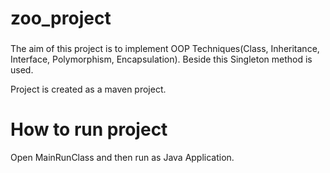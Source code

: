 # zoo_project

###
 
The aim of this project is to implement OOP Techniques(Class, Inheritance, Interface, Polymorphism, Encapsulation). Beside this Singleton method is used.

Project is created as a maven project.
 # How to run project 

Open MainRunClass and then run as Java Application.
 
